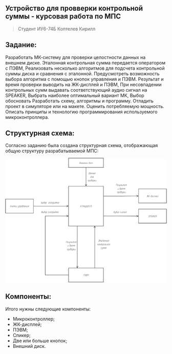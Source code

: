 ## Устройство для провверки контрольной суммы - курсовая работа по МПС
> Студент ИУ6-74Б Коптелев Кирилл
## Задание:
Разработать МК-систему для проверки целостности данных на внешнем диске. Эталонная
контрольная сумма передается оператором с ПЭВМ, Реализовать несколько алгоритмов для
подсчета контрольной суммы диска и сравнения с эталонной. Предусмотреть возможность
выбора алгоритма с помощью кнопок управления и ПЭВМ. Результат и время проверки
выводить на ЖК-дисплей и ПЭВМ, При несовпадении контрольных сумм выдавать
соответствующий аудио сигнал на SPEAKER,
Выбрать наиболее оптимальный вариант МК, Выбор обосновать
Разработать схему, алгоритмы и программу. Отладить проект в симуляторе или на макете.
Оценить потребляемую мощность. Описать принципы и технологию программирования
используемого микроконтроллера.

## Структурная схема:
Согласно заданию была создана структурная схема, отображающая общую структуру разрабатываемой МПС:

![Структурная схема](scheme/image/struct_scheme.drawio.png)

## Компоненты:
Итого нужны следующие компоненты:
- Микроконтроллер;
- ЖК-дисплей;
- ПЭВМ;
- Спикер;
- Две или больше кнопок;
- Внешний диск.
